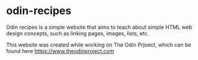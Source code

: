 # odin-recipes
Odin recipes is a simple website that aims to teach about simple HTML web design concepts, such as linking pages, images, lists, etc.

This website was created while working on The Odin Prjoect, which can be found here https://www.theodinproject.com